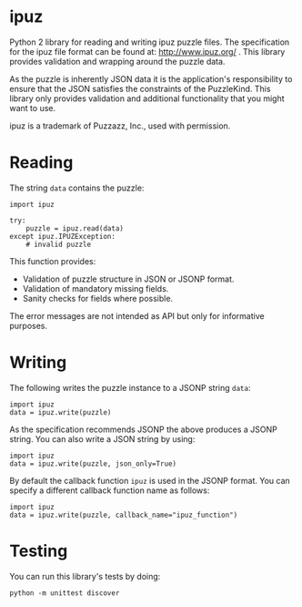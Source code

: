 ipuz
====

Python 2 library for reading and writing ipuz puzzle files. The specification
for the ipuz file format can be found at: http://www.ipuz.org/ . This library
provides validation and wrapping around the puzzle data.

As the puzzle is inherently JSON data it is the application's responsibility
to ensure that the JSON satisfies the constraints of the PuzzleKind. This
library only provides validation and additional functionality that you might
want to use.

ipuz is a trademark of Puzzazz, Inc., used with permission.

Reading
=======

The string `data` contains the puzzle:

    import ipuz

    try:
        puzzle = ipuz.read(data)
    except ipuz.IPUZException:
        # invalid puzzle

This function provides:

* Validation of puzzle structure in JSON or JSONP format.
* Validation of mandatory missing fields.
* Sanity checks for fields where possible.

The error messages are not intended as API but only for informative purposes.

Writing
=======

The following writes the puzzle instance to a JSONP string `data`:

    import ipuz
    data = ipuz.write(puzzle)

As the specification recommends JSONP the above produces a JSONP string.
You can also write a JSON string by using:

    import ipuz
    data = ipuz.write(puzzle, json_only=True)

By default the callback function `ipuz` is used in the JSONP format. You
can specify a different callback function name as follows:

    import ipuz
    data = ipuz.write(puzzle, callback_name="ipuz_function")

Testing
=======

You can run this library's tests by doing:

    python -m unittest discover
